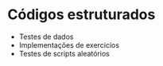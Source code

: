 # Códigos estruturados

- Testes de  dados
- Implementações de exercicíos
- Testes de scripts aleatórios